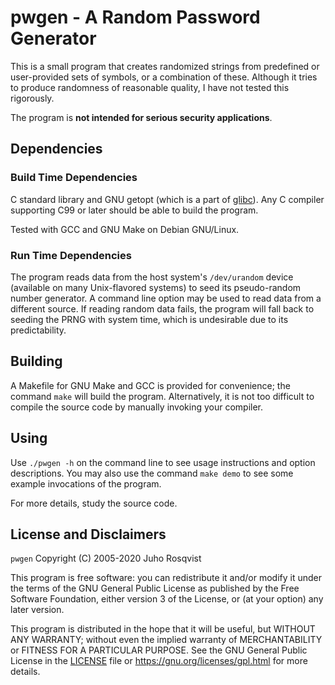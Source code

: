 # pwgen - A Random Password Generator

This is a small program that creates randomized strings from predefined or
user-provided sets of symbols, or a combination of these. Although it tries to
produce randomness of reasonable quality, I have not tested this rigorously.

The program is **not intended for serious security applications**.

## Dependencies

### Build Time Dependencies

C standard library and GNU getopt
(which is a part of [glibc](https://www.gnu.org/software/libc/)).
Any C compiler supporting C99 or later should be able to build the program.

Tested with GCC and GNU Make on Debian GNU/Linux.

### Run Time Dependencies

The program reads data from the host system's `/dev/urandom` device (available
on many Unix-flavored systems) to seed its pseudo-random number generator.
A command line option may be used to read data from a different source.
If reading random data fails, the program will fall back to seeding the PRNG
with system time, which is undesirable due to its predictability.

## Building

A Makefile for GNU Make and GCC is provided for convenience; the command `make`
will build the program. Alternatively, it is not too difficult to compile the
source code by manually invoking your compiler.

## Using

Use `./pwgen -h` on the command line to see usage instructions and option
descriptions.  You may also use the command `make demo` to see some example
invocations of the program.

For more details, study the source code.

## License and Disclaimers

`pwgen` Copyright (C) 2005-2020 Juho Rosqvist

This program is free software: you can redistribute it and/or modify
it under the terms of the GNU General Public License as published by
the Free Software Foundation, either version 3 of the License, or
(at your option) any later version.

This program is distributed in the hope that it will be useful,
but WITHOUT ANY WARRANTY; without even the implied warranty of
MERCHANTABILITY or FITNESS FOR A PARTICULAR PURPOSE.  See the
GNU General Public License in the [LICENSE](LICENSE)
file or <https://gnu.org/licenses/gpl.html> for more details.
